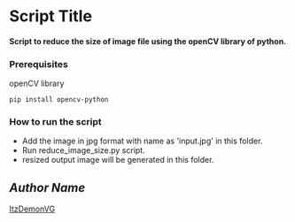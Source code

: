 # Script Title
#### Script to reduce the size of image file using the openCV library of python.

### Prerequisites
openCV library

`pip install opencv-python`

### How to run the script
- Add the image in jpg format with name as 'input.jpg' in this folder.
- Run reduce_image_size.py script.
- resized output image will be generated in this folder.

## *Author Name*
[ItzDemonVG](https://github.com/ItzDemonVG)

